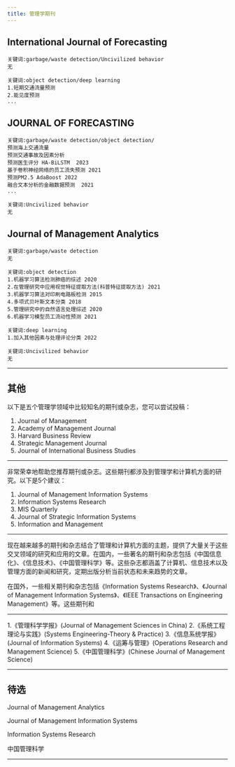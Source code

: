 ```yaml
---
title: 管理学期刊
---
```



## International Journal of Forecasting

```
关键词:garbage/waste detection/Uncivilized behavior
无

关键词:object detection/deep learning
1.短期交通流量预测
2.能见度预测
...
```

## JOURNAL OF FORECASTING

```
关键词:garbage/waste detection/object detection/
预测海上交通流量
预测交通事故及因素分析
预测医生评分 HA-BiLSTM  2023
基于卷积神经网络的员工流失预测 2021
预测PM2.5 AdaBoost 2022
融合文本分析的金融数据预测  2021
...

关键词:Uncivilized behavior
无
```

## Journal of Management Analytics

```
关键词:garbage/waste detection
无

关键词:object detection
1.机器学习算法检测肺癌的综述 2020
2.在管理研究中应用视觉特征提取方法(科普特征提取方法) 2021
3.机器学习算法对印刷电路板检测 2015
4.多项式贝叶斯文本分类 2018
5.管理研究中的自然语言处理综述 2020
6.机器学习模型员工流动性预测 2021

关键词:deep learning
1.加入其他因素与处理评论分类 2022

关键词:Uncivilized behavior
无
```



----

## 其他

以下是五个管理学领域中比较知名的期刊或杂志，您可以尝试投稿：

1. Journal of Management
2. Academy of Management Journal
3. Harvard Business Review
4. Strategic Management Journal
5. Journal of International Business Studies
----
非常荣幸地帮助您推荐期刊或杂志。这些期刊都涉及到管理学和计算机方面的研究。以下是5个建议：

1. Journal of Management Information Systems
2. Information Systems Research
3. MIS Quarterly
4. Journal of Strategic Information Systems
5. Information and Management
----

现在越来越多的期刊和杂志结合了管理和计算机方面的主题，提供了大量关于这些交叉领域的研究和应用的文章。在国内，一些著名的期刊和杂志包括《中国信息化》、《信息技术》、《中国管理科学》等。这些杂志都涵盖了计算机、信息技术以及管理方面的新闻和研究，定期出版分析当前状态和未来趋势的文章。

在国外，一些相关期刊和杂志包括《Information Systems Research》、《Journal of Management Information Systems》、《IEEE Transactions on Engineering Management》等。这些期刊和


----

1.《管理科学学报》(Journal of Management Sciences in China)
2.《系统工程理论与实践》(Systems Engineering-Theory & Practice)
3.《信息系统学报》(Journal of Information Systems)
4.《运筹与管理》(Operations Research and Management Science)
5.《中国管理科学》(Chinese Journal of Management Science)



----

## 待选

Journal of Management Analytics

Journal of Management Information Systems

Information Systems Research

中国管理科学

----